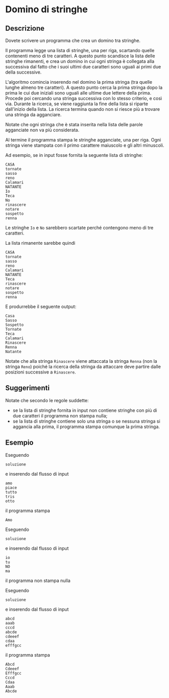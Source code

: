 Domino di stringhe
==================

Descrizione
-----------

Dovete scrivere un programma che crea un domino tra stringhe.

Il programma legge una lista di stringhe, una per riga, scartando quelle
contenenti meno di tre caratteri. A questo punto scandisce la lista
delle stringhe rimanenti, e crea un domino in cui ogni stringa è
collegata alla successiva dal fatto che i suoi ultimi due caratteri
sono uguali ai primi due della successive.

L'algoritmo comincia inserendo nel domino la prima stringa (tra quelle lunghe
almeno tre caratteri). A questo punto cerca la prima stringa dopo la prima le
cui due iniziali sono uguali alle ultime due lettere della prima. Procede poi
cercando una stringa successiva con lo stesso criterio, e così via.
Durante la ricerca, se viene raggiunta la fine della lista si riparte
dall'inizio della lista. La ricerca termina quando non si riesce più a trovare
una stringa da agganciare.

Notate che ogni stringa che è stata inserita nella lista delle parole
agganciate non va più considerata.

Al termine il programma stampa le stringhe agganciate, una per riga. Ogni
stringa viene stampata con il primo carattere maiuscolo e gli altri minuscoli.

Ad esempio, se in input fosse fornita la seguente lista di stringhe:

    CASA
    tornate
    sasso
	reno
    Calamari
    NATANTE
    Io
    Teca
    No
    rinascere
    notare
    sospetto
    renna

Le stringhe `Io` e `No` sarebbero scartate perché contengono meno di tre caratteri.

La lista rimanente sarebbe quindi 

    CASA
    tornate
    sasso
    reno
    Calamari
    NATANTE
    Teca
    rinascere
    notare
    sospetto
    renna

E produrrebbe il seguente output:

    Casa
    Sasso
    Sospetto
    Tornate
    Teca
    Calamari
    Rinascere
    Renna
    Natante

Notate che alla stringa `Rinascere` viene attaccata la stringa `Renna` (non la
stringa `Reno`) poiché la ricerca della stringa da attaccare deve partire dalle
posizioni successive a `Rinascere`. 


Suggerimenti
------------

Notate che secondo le regole suddette:

- se la lista di stringhe fornita in input non contiene stringhe con più di due
  caratteri il programma non stampa nulla;
- se la lista di stringhe contiene solo una stringa o se nessuna stringa si
  aggancia alla prima, il programma stampa comunque la prima stringa.

Esempio
-------

Eseguendo

    soluzione

e inserendo dal flusso di input 

    amo
    piace
    tutto
    tris
    otto

il programma stampa

    Amo

Eseguendo

    soluzione

e inserendo dal flusso di input 

    io
    tu
    NO
    ma
    
il programma non stampa nulla

Eseguendo
    
    soluzione

e inserendo dal flusso di input
    
    abcd
    aaab
    cccd
    abcde
    cdeeef
    cdaa
    efffgcc
    
il programma stampa

    Abcd
    Cdeeef
    Efffgcc
    Cccd
    Cdaa
    Aaab
    Abcde
